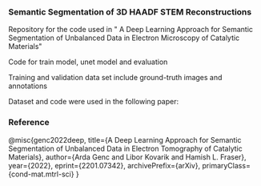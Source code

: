 ### Semantic Segmentation of 3D HAADF STEM Reconstructions

Repository for the code used in " A Deep Learning Approach for Semantic Segmentation of Unbalanced Data in Electron Microscopy of Catalytic Materials"

Code for train model, unet model and evaluation

Training and validation data set include ground-truth images and annotations 



Dataset and code were used in the following paper:

### Reference
@misc{genc2022deep,
      title={A Deep Learning Approach for Semantic Segmentation of Unbalanced Data in Electron Tomography of Catalytic Materials}, 
      author={Arda Genc and Libor Kovarik and Hamish L. Fraser},
      year={2022},
      eprint={2201.07342},
      archivePrefix={arXiv},
      primaryClass={cond-mat.mtrl-sci}
}
